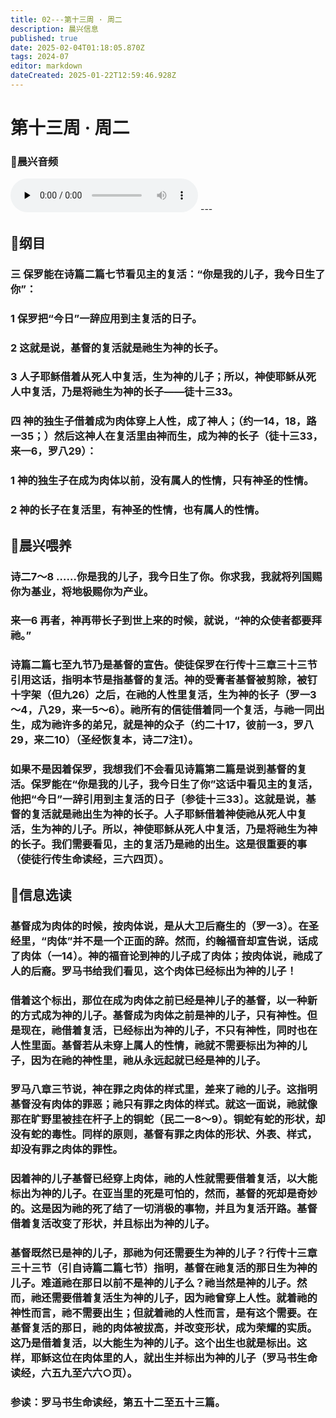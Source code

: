 ```yaml
---
title: 02---第十三周 · 周二
description: 晨兴信息
published: true
date: 2025-02-04T01:18:05.870Z
tags: 2024-07
editor: markdown
dateCreated: 2025-01-22T12:59:46.928Z
---
```


# 第十三周 · 周二
### 🎵晨兴音频
<audio id="audio" controls="" preload="none">
      <source id="mp3" src="/2024-07/week13/week13day2.mp3">
</audio>
---

## 📖纲目

### 三	保罗能在诗篇二篇七节看见主的复活：“你是我的儿子，我今日生了你”：

### 1	保罗把“今日”一辞应用到主复活的日子。

### 2	这就是说，基督的复活就是祂生为神的长子。

### 3	人子耶稣借着从死人中复活，生为神的儿子；所以，神使耶稣从死人中复活，乃是将祂生为神的长子——徒十三33。

### 四	神的独生子借着成为肉体穿上人性，成了神人；（约一14，18，路一35；）然后这神人在复活里由神而生，成为神的长子（徒十三33，来一6，罗八29）：

### 1	神的独生子在成为肉体以前，没有属人的性情，只有神圣的性情。

### 2	神的长子在复活里，有神圣的性情，也有属人的性情。

## 📖晨兴喂养

### 诗二7～8    ……你是我的儿子，我今日生了你。你求我，我就将列国赐你为基业，将地极赐你为产业。

### 来一6    再者，神再带长子到世上来的时候，就说，“神的众使者都要拜祂。”

### 诗篇二篇七至九节乃是基督的宣告。使徒保罗在行传十三章三十三节引用这话，指明本节是指基督的复活。神的受膏者基督被剪除，被钉十字架（但九26）之后，在祂的人性里复活，生为神的长子（罗一3～4，八29，来一5～6）。祂所有的信徒借着同一个复活，与祂一同出生，成为祂许多的弟兄，就是神的众子（约二十17，彼前一3，罗八29，来二10）（圣经恢复本，诗二7注1）。

### 如果不是因着保罗，我想我们不会看见诗篇第二篇是说到基督的复活。保罗能在“你是我的儿子，我今日生了你”这话中看见主的复活，他把“今日”一辞引用到主复活的日子〔参徒十三33〕。这就是说，基督的复活就是祂出生为神的长子。人子耶稣借着神使祂从死人中复活，生为神的儿子。所以，神使耶稣从死人中复活，乃是将祂生为神的长子。我们需要看见，主的复活乃是祂的出生。这是很重要的事（使徒行传生命读经，三六四页）。

## 📖信息选读

### 基督成为肉体的时候，按肉体说，是从大卫后裔生的（罗一3）。在圣经里，“肉体”并不是一个正面的辞。然而，约翰福音却宣告说，话成了肉体（一14）。神的福音论到神的儿子成了肉体；按肉体说，祂成了人的后裔。罗马书给我们看见，这个肉体已经标出为神的儿子！

### 借着这个标出，那位在成为肉体之前已经是神儿子的基督，以一种新的方式成为神的儿子。基督成为肉体之前是神的儿子，只有神性。但是现在，祂借着复活，已经标出为神的儿子，不只有神性，同时也在人性里面。基督若从未穿上属人的性情，祂就不需要标出为神的儿子，因为在祂的神性里，祂从永远起就已经是神的儿子。

### 罗马八章三节说，神在罪之肉体的样式里，差来了祂的儿子。这指明基督没有肉体的罪恶；祂只有罪之肉体的样式。就这一面说，祂就像那在旷野里被挂在杆子上的铜蛇（民二一8～9）。铜蛇有蛇的形状，却没有蛇的毒性。同样的原则，基督有罪之肉体的形状、外表、样式，却没有罪之肉体的罪性。

### 因着神的儿子基督已经穿上肉体，祂的人性就需要借着复活，以大能标出为神的儿子。在亚当里的死是可怕的，然而，基督的死却是奇妙的。这是因为祂的死了结了一切消极的事物，并且为复活开路。基督借着复活改变了形状，并且标出为神的儿子。

### 基督既然已是神的儿子，那祂为何还需要生为神的儿子？行传十三章三十三节（引自诗篇二篇七节）指明，基督在祂复活的那日生为神的儿子。难道祂在那日以前不是神的儿子么？祂当然是神的儿子。然而，祂还需要借着复活生为神的儿子，因为祂曾穿上人性。就着祂的神性而言，祂不需要出生；但就着祂的人性而言，是有这个需要。在基督复活的那日，祂的肉体被拔高，并改变形状，成为荣耀的实质。这乃是借着复活，以大能生为神的儿子。这个出生也就是标出。这样，耶稣这位在肉体里的人，就出生并标出为神的儿子（罗马书生命读经，六五九至六六○页）。

### 参读：罗马书生命读经，第五十二至五十三篇。
<!-- Google tag (gtag.js) -->
<script async src="https://www.googletagmanager.com/gtag/js?id=G-1P8709Z16T"></script>
<script>
  window.dataLayer = window.dataLayer || [];
  function gtag(){dataLayer.push(arguments);}
  gtag('js', new Date());

  gtag('config', 'G-1P8709Z16T');
</script>